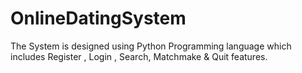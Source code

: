 # OnlineDatingSystem
The System is designed using Python Programming language which includes Register , Login , Search, Matchmake &amp; Quit features.
